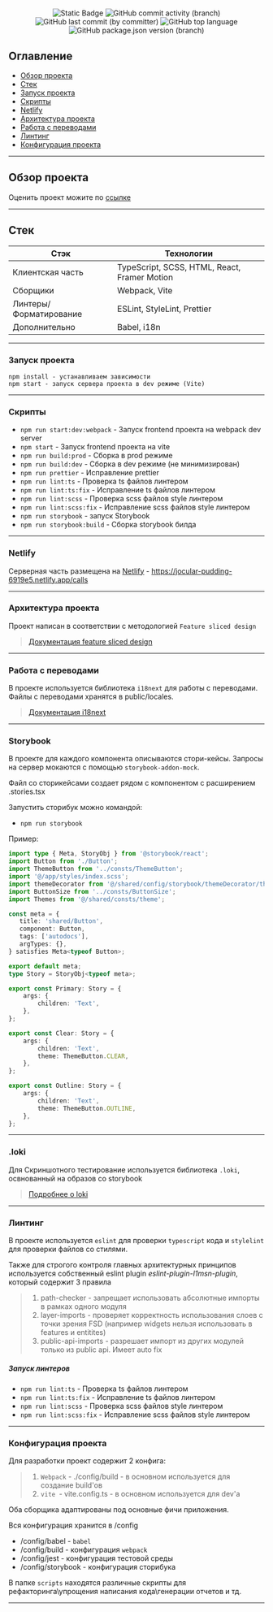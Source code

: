 # 
<div align="center">
<img alt="Static Badge" src="https://img.shields.io/badge/build-passing-brightgreen">
<img alt="GitHub commit activity (branch)" src="https://img.shields.io/github/commit-activity/m/l1msn/Page">
<img alt="GitHub last commit (by committer)" src="https://img.shields.io/github/last-commit/l1msn/Page">
<img alt="GitHub top language" src="https://img.shields.io/github/languages/top/l1msn/Page">
<img alt="GitHub package.json version (branch)" src="https://img.shields.io/github/package-json/v/l1msn/Page/master">
</div>

## Оглавление

- [Обзор проекта](https://github.com/l1msn/Page#обзор-проекта)
- [Стек](https://github.com/l1msn/Page#стек)
- [Запуск проекта](https://github.com/l1msn/Page#запуск-проекта)
- [Скрипты](https://github.com/l1msn/Page#скрипты)
- [Netlify](https://github.com/l1msn/Page#netlify-и-vercel)
- [Архитектура проекта](https://github.com/l1msn/Page#архитектура-проекта)
- [Работа с переводами](https://github.com/l1msn/Page#работа-c-переводами)
- [Линтинг](https://github.com/l1msn/Page#линтинг)
- [Конфигурация проекта](https://github.com/l1msn/Page#конфигурация-проекта)

----

## Обзор проекта

Оценить проект можите по [ссылке](https://jocular-pudding-6919e5.netlify.app/calls)

----

## Стек


| Стэк         | Технологии                                   |
|--------------|----------------------------------------------|
| Клиентская часть | TypeScript, SCSS, HTML, React, Framer Motion |
| Сборщики | Webpack, Vite                                |
| Линтеры/Форматирование | ESLint, StyleLint, Prettier                  |
| Дополнительно | Babel, i18n                                  |

----

### Запуск проекта

```
npm install - устанавливаем зависимости
npm start - запуск сервера проекта в dev режиме (Vite)
```

----

### Скрипты

- `npm run start:dev:webpack` - Запуск frontend проекта на webpack dev server
- `npm start` - Запуск frontend проекта на vite
- `npm run build:prod` - Сборка в prod режиме
- `npm run build:dev` - Сборка в dev режиме (не минимизирован)
- `npm run prettier` - Исправление prettier
- `npm run lint:ts` - Проверка ts файлов линтером
- `npm run lint:ts:fix` - Исправление ts файлов линтером
- `npm run lint:scss` - Проверка scss файлов style линтером
- `npm run lint:scss:fix` - Исправление scss файлов style линтером
- `npm run storybook` - запуск Storybook
- `npm run storybook:build` - Сборка storybook билда


----

### Netlify

Серверная часть размещена на [Netlify](https://vercel.com) - https://jocular-pudding-6919e5.netlify.app/calls

----

### Архитектура проекта

Проект написан в соответствии с методологией `Feature sliced design`

>[Документация feature sliced design](https://feature-sliced.design/docs/get-started/tutorial)

----

### Работа с переводами

В проекте используется библиотека `i18next` для работы с переводами.
Файлы с переводами хранятся в public/locales.

>[Документация i18next](https://react.i18next.com/)

----

### Storybook

В проекте для каждого компонента описываются стори-кейсы.
Запросы на сервер мокаются с помощью `storybook-addon-mock`.

Файл со сторикейсами создает рядом с компонентом с расширением .stories.tsx

Запустить сторибук можно командой:
- `npm run storybook`

Пример:

```typescript jsx
import type { Meta, StoryObj } from '@storybook/react';
import Button from './Button';
import ThemeButton from '../consts/ThemeButton';
import '@/app/styles/index.scss';
import themeDecorator from '@/shared/config/storybook/themeDecorator/themeDecorator';
import ButtonSize from '../consts/ButtonSize';
import Themes from '@/shared/consts/theme';

const meta = {
   title: 'shared/Button',
   component: Button,
   tags: ['autodocs'],
   argTypes: {},
} satisfies Meta<typeof Button>;

export default meta;
type Story = StoryObj<typeof meta>;

export const Primary: Story = {
    args: {
        children: 'Text',
    },
};

export const Clear: Story = {
    args: {
        children: 'Text',
        theme: ThemeButton.CLEAR,
    },
};

export const Outline: Story = {
    args: {
        children: 'Text',
        theme: ThemeButton.OUTLINE,
    },
};
```


----

### .loki

Для Скриншотного тестирование используется библиотека `.loki`,
освнованный на образов со storybook

>[Подробнее о loki](https://loki.js.org])

----

### Линтинг

В проекте используется `eslint` для проверки `typescript` кода и `stylelint` для проверки файлов со стилями.

Также для строгого контроля главных архитектурных принципов
используется собственный eslint plugin *eslint-plugin-l1msn-plugin*,
который содержит 3 правила
>1) path-checker - запрещает использовать абсолютные импорты в рамках одного модуля
>2) layer-imports - проверяет корректность использования слоев с точки зрения FSD
    (например widgets нельзя использовать в features и entitites)
>3) public-api-imports - разрешает импорт из других модулей только из public api. Имеет auto fix

##### Запуск линтеров
- `npm run lint:ts` - Проверка ts файлов линтером
- `npm run lint:ts:fix` - Исправление ts файлов линтером
- `npm run lint:scss` - Проверка scss файлов style линтером
- `npm run lint:scss:fix` - Исправление scss файлов style линтером


----


### Конфигурация проекта

Для разработки проект содержит 2 конфига:
>1. `Webpack` - ./config/build - в основном используется для создание build'ов
>2. `vite `- vite.config.ts - в основном используется для dev'а

Оба сборщика адаптированы под основные фичи приложения.

Вся конфигурация хранится в /config
- /config/babel - `babel`
- /config/build - конфигурация `webpack`
- /config/jest - конфигурация тестовой среды
- /config/storybook - конфигурация сторибука

В папке `scripts` находятся различные скрипты для рефакторинга\упрощения написания кода\генерации отчетов и тд.

----
